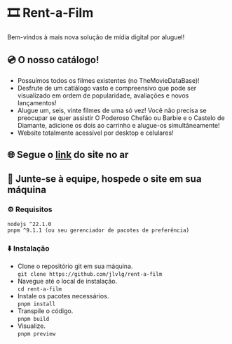 
# 🎞️ Rent-a-Film

Bem-vindos à mais nova solução de mídia digital por aluguel!

## 💿 O nosso catálogo!

* Possuímos todos os filmes existentes (no TheMovieDataBase)!
* Desfrute de um catlálogo vasto e compreensivo que pode ser visualizado em ordem de popularidade, avaliações e novos lançamentos!
* Alugue um, seis, vinte filmes de uma só vez! Você não precisa se preocupar se quer assistir O Poderoso Chefão ou Barbie e o Castelo de Diamante, adicione os dois ao carrinho e alugue-os simultâneamente!
* Website totalmente acessível por desktop e celulares!

## 🌐 Segue o [link](https://lucaslopes.dev.br/rent-a-film) do site no ar 

## 🧢 Junte-se à equipe, hospede o site em sua máquina

### ⚙️ Requisitos
```
nodejs ^22.1.0
pnpm ^9.1.1 (ou seu gerenciador de pacotes de preferência)
```

### ⬇️ Instalação

* Clone o repositório git em sua máquina.  
`git clone https://github.com/jlvlg/rent-a-film`
* Navegue até o local de instalação.  
`cd rent-a-film`
* Instale os pacotes necessários.  
`pnpm install`
* Transpile o código.  
`pnpm build`
* Visualize.  
`pnpm preview`
